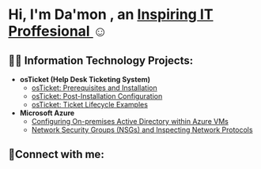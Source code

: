 <h1>Hi, I'm Da'mon , an <a href=>Inspiring IT Proffesional </a>☺</h1>

<h2>👨‍💻 Information Technology Projects:</h2>

- <b>osTicket (Help Desk Ticketing System)</b>
  - [osTicket: Prerequisites and Installation](https://github.com/DaMon-02/osticket-prereqs)
  - [osTicket: Post-Installation Configuration](https://github.com/DaMon-02/post-install-config)
  - [osTicket: Ticket Lifecycle Examples](https://github.com/DaMon-02/ticket-lifecycle)
- <b>Microsoft Azure</b>
  - [Configuring On-premises Active Directory within Azure VMs](https:/github.com/DaMon-02/configure-ad)
  - [Network Security Groups (NSGs) and Inspecting Network Protocols](https://github.com/DaMon-02/azure-network-protocols)

<h2>🤳Connect with me:</h2>



 
